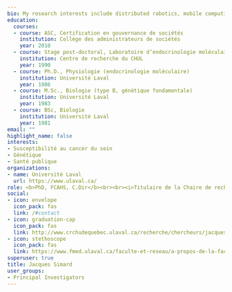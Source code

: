 ```yaml
---
bio: My research interests include distributed robotics, mobile computing and programmable matter.
education:
  courses:
  - course: ASC, Certification en gouvernance de sociétés
    institution: Collège des administrateurs de sociétés
    year: 2010
  - course: Stage post-doctoral, Laboratoire d’endocrinologie moléculaire
    institution: Centre de recherche du CHUL
    year: 1990
  - course: Ph.D., Physiologie (endocrinologie moléculaire)
    institution: Université Laval
    year: 1986
  - course: M.Sc., Biologie (type B, génétique fondamentale)
    institution: Université Laval
    year: 1983
  - course: BSc, Biologie
    institution: Université Laval
    year: 1981
email: ""
highlight_name: false
interests:
- Susceptibilité au cancer du sein
- Génétique
- Santé publique
organizations:
- name: Université Laval
  url: https://www.ulaval.ca/
role: <b>PhD, FCAHS, C.Dir</b><br><br><i>Titulaire de la Chaire de recherche du Canada en Oncogénétique,<br>Vice-doyen à la recherche et aux études supérieures,<br>Professeur titulaire,<br>Departement de Médicine moléculaire,<br>Faculté de Médicine, Université Laval<br>Centre de recherche duCHU de Québec – Université Laval</i>
social:
- icon: envelope
  icon_pack: fas
  link: /#contact
- icon: graduation-cap
  icon_pack: fas
  link: http://www.crchudequebec.ulaval.ca/recherche/chercheurs/jacques-simard/
- icon: stethoscope
  icon_pack: fas
  link: https://www.fmed.ulaval.ca/faculte-et-reseau/a-propos-de-la-faculte/direction-et-gouvernance/jacques-simard/
superuser: true
title: Jacques Simard
user_groups:
- Principal Investigators
---
```


